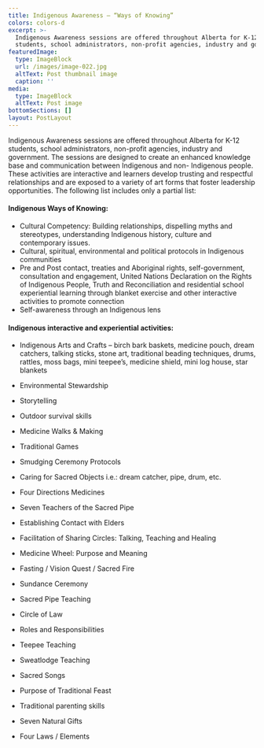 ```yaml
---
title: Indigenous Awareness – “Ways of Knowing”
colors: colors-d
excerpt: >-
  Indigenous Awareness sessions are offered throughout Alberta for K-12
  students, school administrators, non-profit agencies, industry and government.
featuredImage:
  type: ImageBlock
  url: /images/image-022.jpg
  altText: Post thumbnail image
  caption: ''
media:
  type: ImageBlock
  altText: Post image
bottomSections: []
layout: PostLayout
---
```

Indigenous Awareness sessions are offered throughout Alberta for K-12 students, school administrators, non-profit agencies, industry and government. The sessions are designed to create an enhanced knowledge base and communication between Indigenous and non- Indigenous people. These activities are interactive and learners develop trusting and respectful relationships and are exposed to a variety of art forms that foster leadership opportunities. The following list includes only a partial list:

#### Indigenous Ways of Knowing:

*   Cultural Competency: Building relationships, dispelling myths and stereotypes, understanding Indigenous history, culture and contemporary issues.
*   Cultural, spiritual, environmental and political protocols in Indigenous communities
*   Pre and Post contact, treaties and Aboriginal rights, self-government, consultation and engagement, United Nations Declaration on the Rights of Indigenous People, Truth and Reconciliation and residential school experiential learning through
    blanket exercise and other interactive activities to promote connection
*   Self-awareness through an Indigenous lens

#### Indigenous interactive and experiential activities:

*   Indigenous Arts and Crafts – birch bark baskets, medicine pouch, dream catchers, talking sticks, stone art, traditional beading techniques, drums, rattles, moss bags, mini teepee’s, medicine shield, mini log house, star blankets

*   Environmental Stewardship

*   Storytelling

*   Outdoor survival skills

*   Medicine Walks & Making

*   Traditional Games

*   Smudging Ceremony Protocols

*   Caring for Sacred Objects i.e.: dream catcher, pipe, drum, etc.

*   Four Directions Medicines

*   Seven Teachers of the Sacred Pipe

*   Establishing Contact with Elders

*   Facilitation of Sharing Circles: Talking, Teaching and Healing

*   Medicine Wheel: Purpose and Meaning

*   Fasting / Vision Quest / Sacred Fire

*   Sundance Ceremony

*   Sacred Pipe Teaching

*   Circle of Law

*   Roles and Responsibilities

*   Teepee Teaching

*   Sweatlodge Teaching

*   Sacred Songs

*   Purpose of Traditional Feast

*   Traditional parenting skills

*   Seven Natural Gifts

*   Four Laws / Elements
